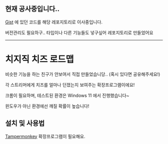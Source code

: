 ## 현재 공사중입니다..

[Gist](https://gist.github.com/MaetDol/ffe51512112bfbb5ece55799eb1c0b7b) 에 있던 코드를 해당 레포지토리로 이사중입니다.

버전관리도 필요하구.. 타입이나 다른 기능들도 넣구싶어 레포지토리로 만들었어요

---

# 치지직 치즈 로드맵

비슷한 기능을 하는 친구가 안보여서 직접 만들었습니당.. (혹시 있다면 공유해주세요!)

각 스트리머에게 치즈를 얼마나 던졌는지 보여주는 확장프로그램이에요!

크롬이 필요하며, 테스트된 환경은 Windows 11 에서 진행했습니다~

윈도우가 아닌 환경에선 깨질 확률이 높습니다!

## 설치 및 사용법

[Tampermonkey](https://chromewebstore.google.com/detail/tampermonkey/dhdgffkkebhmkfjojejmpbldmpobfkfo) 확장프로그램이 필요해요.
